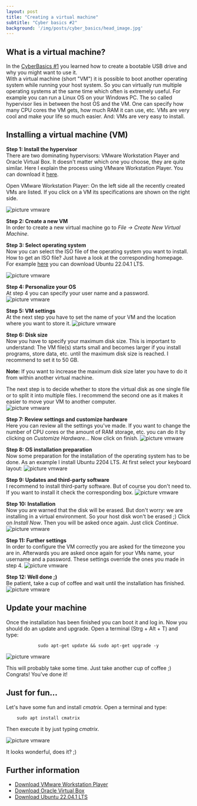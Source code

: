 ```yaml
---
layout: post
title: "Creating a virtual machine"
subtitle: "Cyber basics #2"
background: '/img/posts/cyber_basics/head_image.jpg'
---
```


## What is a virtual machine?
In the [CyberBasics #1]() you learned how to create a bootable USB drive and why you might want to use it.  
With a virtual machine (short "VM") it is possible to boot another operating system while running your host system. So you can virtually run multiple operating systems at the same time which often is extremely useful. For example you can run a Linux OS on your Windows PC. The so called hypervisor lies in between the host OS and the VM. One can specify how many CPU cores the VM gets, how much RAM it can use, etc. VMs are very cool and make your life so much easier. And: VMs are very easy to install.   


## Installing a virtual machine (VM)

**Step 1: Install the hypervisor**  
There are two dominating hypervisors: VMware Workstation Player and Oracle Virtual Box. It doesn't matter which one you choose, they are quite similar. Here I explain the process using VMware Workstation Player. You can download it [here](https://www.vmware.com/de/products/workstation-player.html).  

Open VMware Workstation Player: On the left side all the recently created VMs are listed. If you click on a VM its specifications are shown on the right side.

![picture vmware](/img/posts/cyber_basics/vmware_1.png)

**Step 2: Create a new VM**  
In order to create a new virtual machine go to _File -> Create New Virtual Machine_.


**Step 3: Select operating system**  
Now you can select the ISO file of the operating system you want to install. How to get an ISO file? Just have a look at the corresponding homepage. For example [here](https://ubuntu.com/download/desktop) you can download Ubuntu 22.04.1 LTS.

![picture vmware](/img/posts/cyber_basics/vmware_3.png)

**Step 4: Personalize your OS**  
At step 4 you can specify your user name and a password.
![picture vmware](/img/posts/cyber_basics/vmware_4.png)


**Step 5: VM settings**  
At the next step you have to set the name of your VM and the location where you want to store it.
![picture vmware](/img/posts/cyber_basics/vmware_5.png)


**Step 6: Disk size**  
Now you have to specify your maximum disk size. This is important to understand: The VM file(s) starts small and becomes larger if you install programs, store data, etc. until the maximum disk size is reached. I recommend to set it to 50 GB.  

**Note:** If you want to increase the maximum disk size later you have to do it from within another virtual machine.  

The next step is to decide whether to store the virtual disk as one single file or to split it into multiple files. I recommend the second one as it makes it easier to move your VM to another computer.  
![picture vmware](/img/posts/cyber_basics/vmware_6.png)


**Step 7: Review settings and customize hardware**  
Here you can review all the settings you've made. If you want to change the number of CPU cores or the amount of RAM storage, etc. you can do it by clicking on _Customize Hardware..._ Now click on finish.
![picture vmware](/img/posts/cyber_basics/vmware_7.png)


**Step 8: OS installation preparation**  
Now some preparation for the installation of the operating system has to be done. As an example I install Ubuntu 2204 LTS. At first select your keyboard layout:
![picture vmware](/img/posts/cyber_basics/vmware_8.png)

**Step 9: Updates and third-party software**  
I recommend to install third-party software. But of course you don't need to. If you want to install it check the corresponding box.
![picture vmware](/img/posts/cyber_basics/vmware_9.png)

**Step 10: Installation**  
Now you are warned that the disk will be erased. But don't worry: we are installing in a virtual environment. So your host disk won't be erased ;) Click on _Install Now_. Then you will be asked once again. Just click _Continue_.
![picture vmware](/img/posts/cyber_basics/vmware_10.png)

**Step 11: Further settings**  
In order to configure the VM correctly you are asked for the timezone you are in. Afterwards you are asked once again for your VMs name, your username and a password. These settings override the ones you made in step 4.
![picture vmware](/img/posts/cyber_basics/vmware_13.png)

**Step 12: Well done ;)**  
Be patient, take a cup of coffee and wait until the installation has finished.
![picture vmware](/img/posts/cyber_basics/vmware_14.png)


## Update your machine   
Once the installation has been finished you can boot it and log in. Now you should do an update and upgrade. Open a terminal (Strg + Alt + T) and type:

                sudo apt-get update && sudo apt-get upgrade -y

![picture vmware](/img/posts/cyber_basics/vmware_17.png)

This will probably take some time. Just take another cup of coffee ;)  
Congrats! You've done it!


## Just for fun...
Let's have some fun and install _cmatrix_. Open a terminal and type:

        sudo apt install cmatrix

Then execute it by just typing _cmatrix_.

![picture vmware](/img/posts/cyber_basics/cmatrix.png)

It looks wonderful, does it? ;)



## Further information
- [Download VMware Workstation Player](https://www.vmware.com/de/products/workstation-player.html)
- [Download Oracle Virtual Box](https://www.virtualbox.org/)
- [Download Ubuntu 22.04.1 LTS](https://ubuntu.com/download/desktop)
